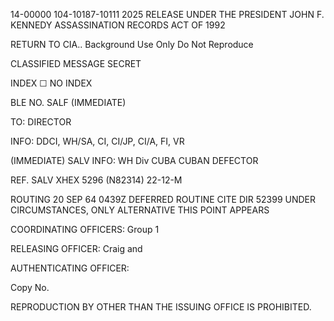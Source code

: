 14-00000
104-10187-10111
2025 RELEASE UNDER THE PRESIDENT JOHN F. KENNEDY ASSASSINATION RECORDS ACT OF 1992

RETURN TO CIA..
Background Use Only
Do Not Reproduce

CLASSIFIED MESSAGE
SECRET

INDEX
☐ NO INDEX

BLE NO.
SALF (IMMEDIATE)

TO: DIRECTOR

INFO: DDCI, WH/SA, CI, CI/JP, CI/A, FI, VR

(IMMEDIATE) SALV
INFO: WH Div CUBA CUBAN DEFECTOR

REF. SALV XHEX 5296 (N82314)
22-12-M

ROUTING
20 SEP 64
0439Z
DEFERRED
ROUTINE
CITE DIR
52399
UNDER CIRCUMSTANCES, ONLY ALTERNATIVE THIS POINT APPEARS

COORDINATING OFFICERS: Group 1

RELEASING OFFICER: Craig and

AUTHENTICATING OFFICER:

Copy No.

REPRODUCTION BY OTHER THAN THE ISSUING OFFICE IS PROHIBITED.
